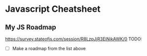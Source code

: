 # Javascript Cheatsheet

## My JS Roadmap
https://survey.stateofjs.com/session/R8LzpJjR3EiNikAWK/0
TODO:
- [ ] Make a roadmap from the list above
